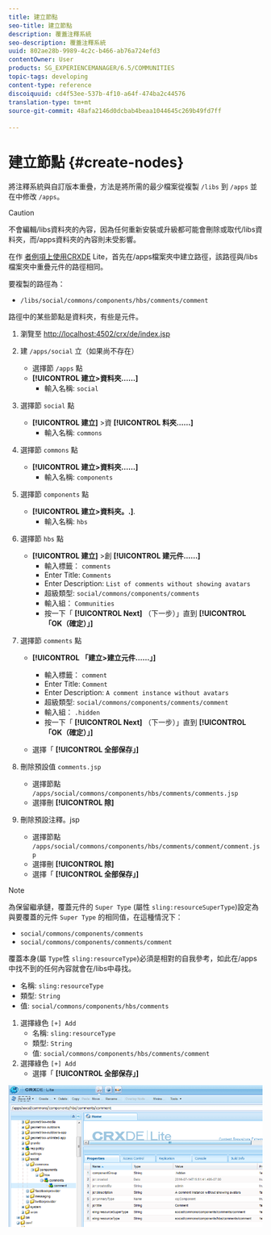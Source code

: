 ```yaml
---
title: 建立節點
seo-title: 建立節點
description: 覆蓋注釋系統
seo-description: 覆蓋注釋系統
uuid: 802ae28b-9989-4c2c-b466-ab76a724efd3
contentOwner: User
products: SG_EXPERIENCEMANAGER/6.5/COMMUNITIES
topic-tags: developing
content-type: reference
discoiquuid: cd4f53ee-537b-4f10-a64f-474ba2c44576
translation-type: tm+mt
source-git-commit: 48afa2146d0dcbab4beaa1044645c269b49fd7ff

---
```



# 建立節點 {#create-nodes}

將注釋系統與自訂版本重疊，方法是將所需的最少檔案從複製 `/libs` 到 `/apps` 並在中修改 `/apps`。

>[!CAUTION]
>
>不會編輯/libs資料夾的內容，因為任何重新安裝或升級都可能會刪除或取代/libs資料夾，而/apps資料夾的內容則未受影響。


在作 [者例項上使用CRXDE](../../help/sites-developing/developing-with-crxde-lite.md) Lite，首先在/apps檔案夾中建立路徑，該路徑與/libs檔案夾中重疊元件的路徑相同。

要複製的路徑為：

* `/libs/social/commons/components/hbs/comments/comment`

路徑中的某些節點是資料夾，有些是元件。

1. 瀏覽至 [http://localhost:4502/crx/de/index.jsp](http://localhost:4502/crx/de/index.jsp)
1. 建 `/apps/social` 立（如果尚不存在）
   * 選擇節 `/apps` 點
   * **[!UICONTROL 建立>資料夾……]**
      * 輸入名稱: `social`
1. 選擇節 `social` 點
   * **[!UICONTROL 建立]** >資 **[!UICONTROL 料夾……]**
      * 輸入名稱: `commons`
1. 選擇節 `commons` 點
   * **[!UICONTROL 建立>資料夾……]**
      * 輸入名稱: `components`
1. 選擇節 `components` 點
   * **[!UICONTROL 建立>資料夾。.]**.
      * 輸入名稱: `hbs`
1. 選擇節 `hbs` 點
   * **[!UICONTROL 建立]** >創 **[!UICONTROL 建元件……]**
      * 輸入標籤： `comments`
      * Enter Title: `Comments`
      * Enter Description: `List of comments without showing avatars`
      * 超級類型: `social/commons/components/comments`
      * 輸入組： `Communities`
      * 按一下「 **[!UICONTROL Next]** （下一步）」直到 **[!UICONTROL 「OK（確定）」]**
1. 選擇節 `comments` 點

   * **[!UICONTROL 「建立>建立元件……」]**

      * 輸入標籤： `comment`
      * Enter Title: `Comment`
      * Enter Description: `A comment instance without avatars`
      * 超級類型: `social/commons/components/comments/comment`
      * 輸入組： `.hidden`
      * 按一下「 **[!UICONTROL Next]** （下一步）」直到 **[!UICONTROL 「OK（確定）」]**
   * 選擇「 **[!UICONTROL 全部保存」]**
1. 刪除預設值 `comments.jsp`
   * 選擇節點 `/apps/social/commons/components/hbs/comments/comments.jsp`
   * 選擇刪 **[!UICONTROL 除]**
1. 刪除預設注釋。jsp
   * 選擇節點 `/apps/social/commons/components/hbs/comments/comment/comment.jsp`
   * 選擇刪 **[!UICONTROL 除]**
   * 選擇「 **[!UICONTROL 全部保存」]**

>[!NOTE]
>
>為保留繼承鏈，覆蓋元件的 `Super Type` (屬性 `sling:resourceSuperType`)設定為與要覆蓋的元件 `Super Type` 的相同值，在這種情況下：
>
>* `social/commons/components/comments`
>* `social/commons/components/comments/comment`
>



覆蓋本身(屬 `Type`性 `sling:resourceType`)必須是相對的自我參考，如此在/apps中找不到的任何內容就會在/libs中尋找。
* 名稱: `sling:resourceType`
* 類型: `String`
* 值: `social/commons/components/hbs/comments`

1. 選擇綠色 `[+] Add`
   * 名稱: `sling:resourceType`
   * 類型: `String`
   * 值: `social/commons/components/hbs/comments/comment`
1. 選擇綠色 `[+] Add`
   * 選擇「 **[!UICONTROL 全部保存」]**

![chlimage_1-4](assets/chlimage_1-4.png)

